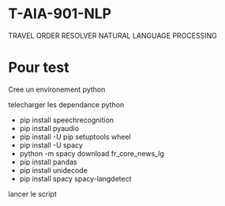 # T-AIA-901-NLP
TRAVEL ORDER RESOLVER NATURAL LANGUAGE PROCESSING


# Pour test
Cree un environement python

telecharger les dependance python 
- pip install speechrecognition
- pip install pyaudio
- pip install -U pip setuptools wheel
- pip install -U spacy
- python -m spacy download fr_core_news_lg
- pip install pandas
- pip install unidecode
- pip install spacy spacy-langdetect

lancer le script